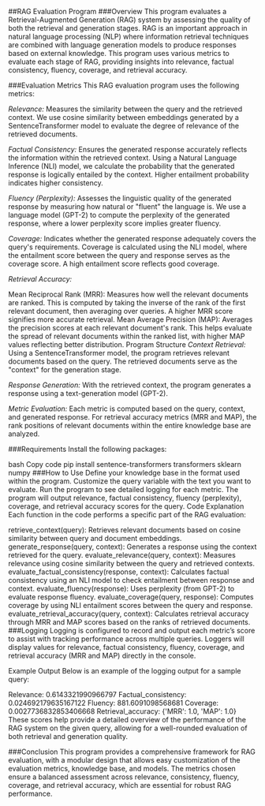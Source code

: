 ##RAG Evaluation Program
###Overview
This program evaluates a Retrieval-Augmented Generation (RAG) system by assessing the quality of both the retrieval and generation stages. RAG is an important approach in natural language processing (NLP) where information retrieval techniques are combined with language generation models to produce responses based on external knowledge. This program uses various metrics to evaluate each stage of RAG, providing insights into relevance, factual consistency, fluency, coverage, and retrieval accuracy.

###Evaluation Metrics
This RAG evaluation program uses the following metrics:

*Relevance:* Measures the similarity between the query and the retrieved context. We use cosine similarity between embeddings generated by a SentenceTransformer model to evaluate the degree of relevance of the retrieved documents.

*Factual Consistency:* Ensures the generated response accurately reflects the information within the retrieved context. Using a Natural Language Inference (NLI) model, we calculate the probability that the generated response is logically entailed by the context. Higher entailment probability indicates higher consistency.

*Fluency (Perplexity):* Assesses the linguistic quality of the generated response by measuring how natural or "fluent" the language is. We use a language model (GPT-2) to compute the perplexity of the generated response, where a lower perplexity score implies greater fluency.

*Coverage:* Indicates whether the generated response adequately covers the query's requirements. Coverage is calculated using the NLI model, where the entailment score between the query and response serves as the coverage score. A high entailment score reflects good coverage.

*Retrieval Accuracy:*

Mean Reciprocal Rank (MRR): Measures how well the relevant documents are ranked. This is computed by taking the inverse of the rank of the first relevant document, then averaging over queries. A higher MRR score signifies more accurate retrieval.
Mean Average Precision (MAP): Averages the precision scores at each relevant document's rank. This helps evaluate the spread of relevant documents within the ranked list, with higher MAP values reflecting better distribution.
Program Structure
*Context Retrieval:* Using a SentenceTransformer model, the program retrieves relevant documents based on the query. The retrieved documents serve as the "context" for the generation stage.

*Response Generation:* With the retrieved context, the program generates a response using a text-generation model (GPT-2).

*Metric Evaluation:* Each metric is computed based on the query, context, and generated response. For retrieval accuracy metrics (MRR and MAP), the rank positions of relevant documents within the entire knowledge base are analyzed.

###Requirements
Install the following packages:

bash
Copy code
pip install sentence-transformers transformers sklearn numpy
###How to Use
Define your knowledge base in the format used within the program.
Customize the query variable with the text you want to evaluate.
Run the program to see detailed logging for each metric. The program will output relevance, factual consistency, fluency (perplexity), coverage, and retrieval accuracy scores for the query.
Code Explanation
Each function in the code performs a specific part of the RAG evaluation:

retrieve_context(query): Retrieves relevant documents based on cosine similarity between query and document embeddings.
generate_response(query, context): Generates a response using the context retrieved for the query.
evaluate_relevance(query, context): Measures relevance using cosine similarity between the query and retrieved contexts.
evaluate_factual_consistency(response, context): Calculates factual consistency using an NLI model to check entailment between response and context.
evaluate_fluency(response): Uses perplexity (from GPT-2) to evaluate response fluency.
evaluate_coverage(query, response): Computes coverage by using NLI entailment scores between the query and response.
evaluate_retrieval_accuracy(query, context): Calculates retrieval accuracy through MRR and MAP scores based on the ranks of retrieved documents.
###Logging
Logging is configured to record and output each metric’s score to assist with tracking performance across multiple queries. Loggers will display values for relevance, factual consistency, fluency, coverage, and retrieval accuracy (MRR and MAP) directly in the console.

Example Output
Below is an example of the logging output for a sample query:


Relevance: 0.6143321990966797
Factual_consistency: 0.024692179635167122
Fluency: 881.6091098568681
Coverage: 0.0027736832853406668
Retrieval_accuracy: {'MRR': 1.0, 'MAP': 1.0}
These scores help provide a detailed overview of the performance of the RAG system on the given query, allowing for a well-rounded evaluation of both retrieval and generation quality.

###Conclusion
This program provides a comprehensive framework for RAG evaluation, with a modular design that allows easy customization of the evaluation metrics, knowledge base, and models. The metrics chosen ensure a balanced assessment across relevance, consistency, fluency, coverage, and retrieval accuracy, which are essential for robust RAG performance.

